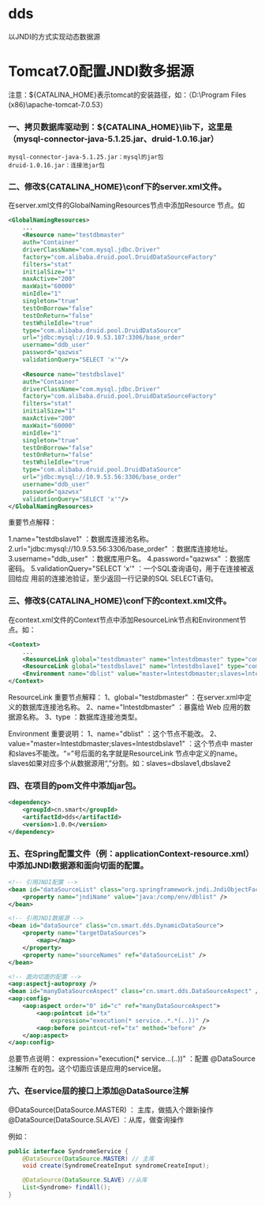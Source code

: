 # dds
 以JNDI的方式实现动态数据源
 
# Tomcat7.0配置JNDI数多据源
注意：${CATALINA_HOME}表示tomcat的安装路径，如：（D:\Program Files (x86)\apache-tomcat-7.0.53）

### 一、拷贝数据库驱动到：${CATALINA_HOME}\lib下，这里是（mysql-connector-java-5.1.25.jar、druid-1.0.16.jar）
	mysql-connector-java-5.1.25.jar：mysql的jar包
	druid-1.0.16.jar：连接池jar包

### 二、修改${CATALINA_HOME}\conf下的server.xml文件。
在server.xml文件的GlobalNamingResources节点中添加Resource 节点。如
```xml
<GlobalNamingResources>
    ...
    <Resource name="testdbmaster" 
	auth="Container" 
	driverClassName="com.mysql.jdbc.Driver" 	
	factory="com.alibaba.druid.pool.DruidDataSourceFactory" 	
	filters="stat" 
	initialSize="1" 
	maxActive="200" 
	maxWait="60000" 	
	minIdle="1" 
	singleton="true" 
	testOnBorrow="false" 
	testOnReturn="false" 	
	testWhileIdle="true" 	
	type="com.alibaba.druid.pool.DruidDataSource" 	
	url="jdbc:mysql://10.9.53.187:3306/base_order" 	
	username="ddb_user"
	password="qazwsx" 	 
	validationQuery="SELECT 'x'"/>
	
	<Resource name="testdbslave1"  
	auth="Container" 
	driverClassName="com.mysql.jdbc.Driver" 		
	factory="com.alibaba.druid.pool.DruidDataSourceFactory" 		
	filters="stat" 
	initialSize="1" 
	maxActive="200" 
	maxWait="60000" 	
	minIdle="1" 				
	singleton="true" 
	testOnBorrow="false" 
	testOnReturn="false" 		
	testWhileIdle="true" 				
	type="com.alibaba.druid.pool.DruidDataSource" 	
	url="jdbc:mysql://10.9.53.56:3306/base_order" 	
	username="ddb_user" 
	password="qazwsx" 
	validationQuery="SELECT 'x'"/>
</GlobalNamingResources>
```

重要节点解释：

1.name="testdbslave1" ：数据库连接池名称。
2.url="jdbc:mysql://10.9.53.56:3306/base_order" ：数据库连接地址。
3.username="ddb_user" ：数据库用户名。
4.password="qazwsx" ：数据库密码。
5.validationQuery="SELECT 'x'" ：一个SQL查询语句，用于在连接被返回给应	用前的连接池验证，至少返回一行记录的SQL SELECT语句。

### 三、修改${CATALINA_HOME}\conf下的context.xml文件。
在context.xml文件的Context节点中添加ResourceLink节点和Environment节点。如：
```xml
<Context>
	...
	<ResourceLink global="testdbmaster" name="lntestdbmaster" type="com.alibaba.druid.pool.DruidDataSource" />
	<ResourceLink global="testdbslave1" name="lntestdbslave1" type="com.alibaba.druid.pool.DruidDataSource" />
	<Environment name="dblist" value="master=lntestdbmaster;slaves=lntestdbslave1" type="java.lang.String" override="false" />
</Context>
```

ResourceLink 重要节点解释：
1、global="testdbmaster"  ：在server.xml中定义的数据库连接池名称。
2、name="lntestdbmaster" ：暴露给 Web 应用的数据源名称。
3、type ：数据库连接池类型。

Environment 重要说明：
1、name="dblist" ：这个节点不能改。
2、value="master=lntestdbmaster;slaves=lntestdbslave1" ：这个节点中	master和slaves不能改。“=”号后面的名字就是ResourceLink 节点中定义的name。 	slaves如果对应多个从数据源用“,”分割。如：slaves=dbslave1,dbslave2

### 四、在项目的pom文件中添加jar包。
```xml
<dependency>
	<groupId>cn.smart</groupId>
	<artifactId>dds</artifactId>
	<version>1.0.0</version>
</dependency>
```

### 五、在Spring配置文件（例：applicationContext-resource.xml）中添加JNDI数据源和面向切面的配置。
```xml
<!-- 引用JNDI配置 -->
<bean id="dataSourceList" class="org.springframework.jndi.JndiObjectFactoryBean">
	<property name="jndiName" value="java:/comp/env/dblist" />
</bean>

<!-- 引用JNDI数据源 -->
<bean id="dataSource" class="cn.smart.dds.DynamicDataSource">
	<property name="targetDataSources">
		<map></map>
	</property>
    <property name="sourceNames" ref="dataSourceList" />    
</bean>

<!-- 面向切面的配置 -->
<aop:aspectj-autoproxy />
<bean id="manyDataSourceAspect" class="cn.smart.dds.DataSourceAspect" />
<aop:config>
	<aop:aspect order="0" id="c" ref="manyDataSourceAspect">
		<aop:pointcut id="tx"
			expression="execution(* service..*.*(..))" />
		<aop:before pointcut-ref="tx" method="before" />
	</aop:aspect>
</aop:config>
```

总要节点说明： 
expression="execution(* service..*.*(..))" ：配置 @DataSource 注解所	在的包。这个切面应该是应用的service层。

### 六、在service层的接口上添加@DataSource注解
@DataSource(DataSource.MASTER) ： 主库，做插入个跟新操作
@DataSource(DataSource.SLAVE) ：从库，做查询操作

例如：
```java
public interface SyndromeService {
	@DataSource(DataSource.MASTER) // 主库
	void create(SyndromeCreateInput syndromeCreateInput);

	@DataSource(DataSource.SLAVE) //从库
	List<Syndrome> findAll();    
}
```

